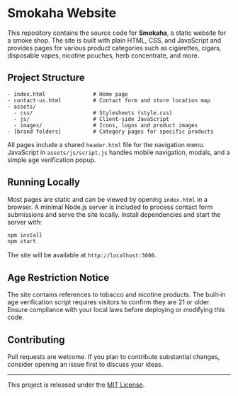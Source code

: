 # Smokaha Website

This repository contains the source code for **Smokaha**, a static website for a smoke shop. The site is built with plain HTML, CSS, and JavaScript and provides pages for various product categories such as cigarettes, cigars, disposable vapes, nicotine pouches, herb concentrate, and more.

## Project Structure

```
- index.html               # Home page
- contact-us.html          # Contact form and store location map
- assets/
  - css/                   # Stylesheets (style.css)
  - js/                    # Client-side JavaScript
  - images/                # Icons, logos and product images
- [brand folders]          # Category pages for specific products
```

All pages include a shared `header.html` file for the navigation menu. JavaScript in `assets/js/script.js` handles mobile navigation, modals, and a simple age verification popup.

## Running Locally

Most pages are static and can be viewed by opening `index.html` in a browser. A minimal Node.js server is included to process contact form submissions and serve the site locally. Install dependencies and start the server with:

```bash
npm install
npm start
```

The site will be available at `http://localhost:3000`.

## Age Restriction Notice

The site contains references to tobacco and nicotine products. The built‑in age verification script requires visitors to confirm they are 21 or older. Ensure compliance with your local laws before deploying or modifying this code.

## Contributing

Pull requests are welcome. If you plan to contribute substantial changes, consider opening an issue first to discuss your ideas.

---
This project is released under the [MIT License](LICENSE).
